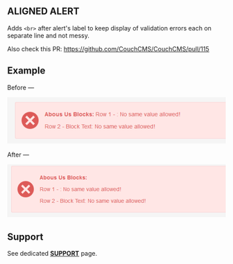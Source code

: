 ## ALIGNED ALERT

Adds `<br>` after alert's label to keep display of validation errors each on separate line and not messy.

Also check this PR: https://github.com/CouchCMS/CouchCMS/pull/115

## Example

Before &mdash;

![before](img/example-before.png)

After &mdash;

![after](img/example-after.png)

## Support

See dedicated [**SUPPORT**](/SUPPORT.md) page.

